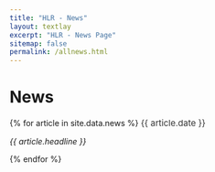 ```yaml
---
title: "HLR - News"
layout: textlay
excerpt: "HLR - News Page"
sitemap: false
permalink: /allnews.html
---
```


# News

{% for article in site.data.news %}
<span style="font-size:15px; color: #333">{{ article.date }}</span> <br>
<p>
<em>{{ article.headline }}</em></p>
{% endfor %}
